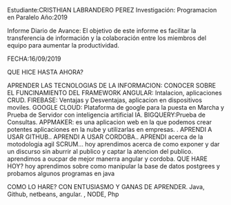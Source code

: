 Estudiante:CRISTHIAN LABRANDERO PEREZ Investigación: Programacion en Paralelo Año:2019

Informe Diario de Avance: El objetivo de este informe es facilitar la transferencia de información y la colaboración entre los miembros del equipo para aumentar la productividad.

FECHA:16/09/2019

QUE HICE HASTA AHORA?

APRENDER LAS TECNOLOGIAS DE LA INFORMACION:
CONOCER SOBRE EL FUNCINAMIENTO DEL FRAMEWORK ANGULAR: Intalacion, aplicaciones CRUD.
FIREBASE: Ventajas y Desventajas, aplicacion en dispositivos moviles.
GOOGLE CLOUD: Plataforma de google para la puesta en Marcha y Prueba de Servidor con inteligencia artificial IA.
BIGQUERY:Prueba de Consultas.
APPMAKER: es una aplicacion web en la que podemos crear potentes aplicaciones en la nube y utilizarlas en empresas. .
APRENDI A USAR GITHUB..
APRENDI A USAR CORDOBA..
APRENDI acerca de la motodologia agil SCRUM...
hoy aprendimos acerca de como exponer y dar un discurso sin aburrir al publico y captar la atencion del publico.
aprendimos a oucpar de mejor manerra angular y cordoba.
QUE HARE HOY? 
hoy aprendimos sobre como manipular la base de datos postgrees y probamos algunos programas en java



COMO LO HARE? CON ENTUSIASMO Y GANAS DE APRENDER. Java, Github, netbeans, angular.
, NODE, Php
